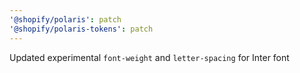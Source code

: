 ```yaml
---
'@shopify/polaris': patch
'@shopify/polaris-tokens': patch
---
```


Updated experimental `font-weight` and `letter-spacing` for Inter font
